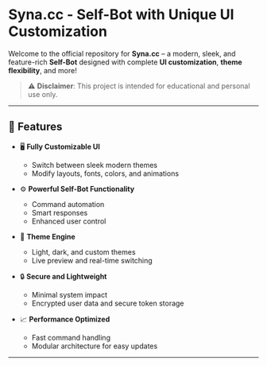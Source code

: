 # Syna.cc - Self-Bot with Unique UI Customization

Welcome to the official repository for **Syna.cc** – a modern, sleek, and feature-rich **Self-Bot** designed with complete **UI customization**, **theme flexibility**, and more!

> ⚠️ **Disclaimer**: This project is intended for educational and personal use only.

---

## 🚀 Features

- 🖥️ **Fully Customizable UI**
  - Switch between sleek modern themes
  - Modify layouts, fonts, colors, and animations

- ⚙️ **Powerful Self-Bot Functionality**
  - Command automation
  - Smart responses
  - Enhanced user control

- 🎨 **Theme Engine**
  - Light, dark, and custom themes
  - Live preview and real-time switching

- 🔒 **Secure and Lightweight**
  - Minimal system impact
  - Encrypted user data and secure token storage

- 📈 **Performance Optimized**
  - Fast command handling
  - Modular architecture for easy updates

---

